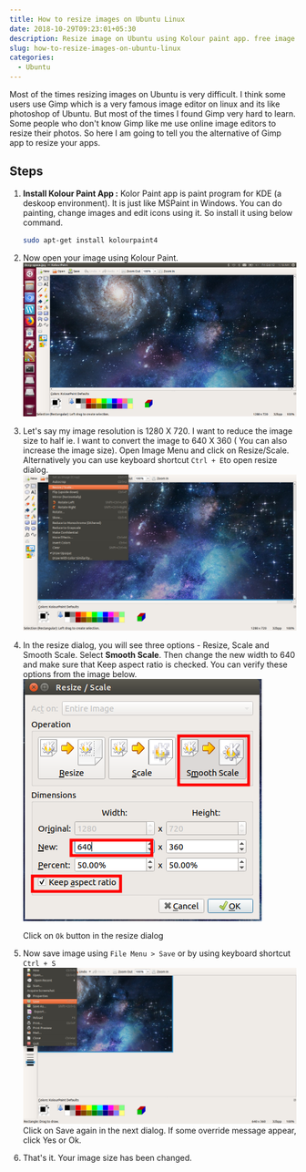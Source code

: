 ```yaml
---
title: How to resize images on Ubuntu Linux
date: 2018-10-29T09:23:01+05:30
description: Resize image on Ubuntu using Kolour paint app. free image resizer software
slug: how-to-resize-images-on-ubuntu-linux
categories:
  - Ubuntu
---
```

Most of the times resizing images on Ubuntu is very difficult. I think some users use Gimp which is a very famous image editor on linux and its like photoshop of Ubuntu. But most of the times I found Gimp very hard to learn. Some people who don't know Gimp like me use online image editors to resize their photos. So here I am going to tell you the alternative of Gimp app to resize your apps.

## Steps

1. **Install Kolour Paint App :** Kolor Paint app is paint program for KDE (a deskoop environment). It is just like MSPaint in Windows. You can do painting, change images and edit icons using it. So install it using below command.
	```bash
	sudo apt-get install kolourpaint4
	```

2. Now open your image using Kolour Paint.  
	![kolour paint app](/wp-content/uploads/2018/10/kolour-paint.png)

3. Let's say my image resolution is 1280 X 720. I want to reduce the image size to half ie. I want to convert the image to 640 X 360 ( You can also increase the image size). Open Image Menu and click on Resize/Scale. Alternatively you can use keyboard shortcut `Ctrl + E`to open resize dialog.
	![kolour paint resize menu](/wp-content/uploads/2018/10/kolour-paint-resize-menu.png)

4. In the resize dialog, you will see three options - Resize, Scale and Smooth Scale. Select **Smooth Scale**. Then change the new width to 640 and make sure that Keep aspect ratio is checked. You can verify these options from the image below.
	![kolour paint resize dialog](/wp-content/uploads/2018/10/kolour-paint-resize-dialog.png)

	Click on `Ok` button in the resize dialog

5. Now save image using  `File Menu > Save` or by using keyboard shortcut `Ctrl + S`
	![kolour paint file save](/wp-content/uploads/2018/10/kolour-paint-file-save.png)
	Click on Save again in the next dialog. If some override message appear, click Yes or Ok.

6. That's it. Your image size has been changed.